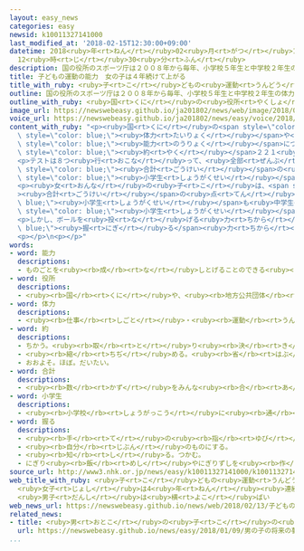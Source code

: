 ```yaml
---
layout: easy_news
categories: easy
newsid: k10011327141000
last_modified_at: '2018-02-15T12:30:00+09:00'
datetime: 2018<ruby>年<rt>ねん</rt></ruby>02<ruby>月<rt>がつ</rt></ruby>15<ruby>日<rt>にち</rt></ruby>
  12<ruby>時<rt>じ</rt></ruby>30<ruby>分<rt>ふん</rt></ruby>
description: 国の役所のスポーツ庁は２００８年から毎年、小学校５年生と中学校２年生の体力や運動の能力についてテストをして調べています。
title: 子どもの運動の能力　女の子は４年続けて上がる
title_with_ruby: <ruby>子<rt>こ</rt></ruby>どもの<ruby>運動<rt>うんどう</rt></ruby>の<ruby>能力<rt>のうりょく</rt></ruby>　<ruby>女<rt>おんな</rt></ruby>の<ruby>子<rt>こ</rt></ruby>は４<ruby>年<rt>ねん</rt></ruby><ruby>続<rt>つづ</rt></ruby>けて<ruby>上<rt>あ</rt></ruby>がる
outline: 国の役所のスポーツ庁は２００８年から毎年、小学校５年生と中学校２年生の体力や運動の能力についてテストをして調べています。
outline_with_ruby: <ruby>国<rt>くに</rt></ruby>の<ruby>役所<rt>やくしょ</rt></ruby>のスポーツ<ruby>庁<rt>ちょう</rt></ruby>は２００８<ruby>年<rt>ねん</rt></ruby>から<ruby>毎年<rt>まいとし</rt></ruby>、<ruby>小学校<rt>しょうがっこう</rt></ruby>５<ruby>年生<rt>ねんせい</rt></ruby>と<ruby>中学校<rt>ちゅうがっこう</rt></ruby>２<ruby>年生<rt>ねんせい</rt></ruby>の<ruby>体力<rt>たいりょく</rt></ruby>や<ruby>運動<rt>うんどう</rt></ruby>の<ruby>能力<rt>のうりょく</rt></ruby>についてテストをして<ruby>調<rt>しら</rt></ruby>べています。
image_url: https://newswebeasy.github.io/ja201802/news/web/image/2018/02/13/K10011327141_1802131524_1802131526_01_02.jpg
voice_url: https://newswebeasy.github.io/ja201802/news/easy/voice/2018/02/15/k10011327141000.mp3
content_with_ruby: "<p><ruby>国<rt>くに</rt></ruby>の<span style=\"color: blue;\"><ruby>役所<rt>やくしょ</rt></ruby></span>のスポーツ<ruby>庁<rt>ちょう</rt></ruby>は２００８<ruby>年<rt>ねん</rt></ruby>から<ruby>毎年<rt>まいとし</rt></ruby>、<ruby>小学校<rt>しょうがっこう</rt></ruby>５<ruby>年生<rt>ねんせい</rt></ruby>と<ruby>中学校<rt>ちゅうがっこう</rt></ruby>２<ruby>年生<rt>ねんせい</rt></ruby>の<span\
  \ style=\"color: blue;\"><ruby>体力<rt>たいりょく</rt></ruby></span>や<ruby>運動<rt>うんどう</rt></ruby>の<span\
  \ style=\"color: blue;\"><ruby>能力<rt>のうりょく</rt></ruby></span>についてテストをして<ruby>調<rt>しら</rt></ruby>べています。２０１７<ruby>年<rt>ねん</rt></ruby>は、<span\
  \ style=\"color: blue;\"><ruby>約<rt>やく</rt></ruby></span>２２１<ruby>万<rt>まん</rt></ruby><ruby>人<rt>にん</rt></ruby>の<ruby>子<rt>こ</rt></ruby>どもについて<ruby>調<rt>しら</rt></ruby>べました。</p>\n\
  <p>テストは８つ<ruby>行<rt>おこな</rt></ruby>って、<ruby>全部<rt>ぜんぶ</rt></ruby>の<ruby>点<rt>てん</rt></ruby>を<ruby>足<rt>た</rt></ruby>した<span\
  \ style=\"color: blue;\"><ruby>合計<rt>ごうけい</rt></ruby></span>の<ruby>点<rt>てん</rt></ruby>は、<ruby>男<rt>おとこ</rt></ruby>の<ruby>子<rt>こ</rt></ruby>は<span\
  \ style=\"color: blue;\"><ruby>小学生<rt>しょうがくせい</rt></ruby></span>も<ruby>中学生<rt>ちゅうがくせい</rt></ruby>も<ruby>今<rt>いま</rt></ruby>までとほとんど<ruby>同<rt>おな</rt></ruby>じでした。</p>\n\
  <p><ruby>女<rt>おんな</rt></ruby>の<ruby>子<rt>こ</rt></ruby>は、<span style=\"color: blue;\"\
  ><ruby>合計<rt>ごうけい</rt></ruby></span>の<ruby>点<rt>てん</rt></ruby>が<span style=\"color:\
  \ blue;\"><ruby>小学生<rt>しょうがくせい</rt></ruby></span>も<ruby>中学生<rt>ちゅうがくせい</rt></ruby>も４<ruby>年<rt>ねん</rt></ruby><ruby>続<rt>つづ</rt></ruby>けて<ruby>上<rt>あ</rt></ruby>がっていて、<ruby>今<rt>いま</rt></ruby>まででいちばん<ruby>高<rt>たか</rt></ruby>くなりました。<ruby>決<rt>き</rt></ruby>めた<ruby>時間<rt>じかん</rt></ruby>に２０ｍを<ruby>何<rt>なん</rt></ruby><ruby>回<rt>かい</rt></ruby><ruby>走<rt>はし</rt></ruby>ることができるか<ruby>調<rt>しら</rt></ruby>べるテストでは、<ruby>女<rt>おんな</rt></ruby>の<ruby>子<rt>こ</rt></ruby>は<span\
  \ style=\"color: blue;\"><ruby>小学生<rt>しょうがくせい</rt></ruby></span>が４１．６<ruby>回<rt>かい</rt></ruby>で、２００８<ruby>年<rt>ねん</rt></ruby>より２．９<ruby>回<rt>かい</rt></ruby><ruby>増<rt>ふ</rt></ruby>えました。<ruby>中学生<rt>ちゅうがくせい</rt></ruby>は５８．８<ruby>回<rt>かい</rt></ruby>で、２．５<ruby>回<rt>かい</rt></ruby><ruby>増<rt>ふ</rt></ruby>えました。</p>\n\
  <p>しかし、ボールを<ruby>投<rt>な</rt></ruby>げる<ruby>力<rt>ちから</rt></ruby>や<span style=\"color:\
  \ blue;\"><ruby>握<rt>にぎ</rt></ruby>る</span><ruby>力<rt>ちから</rt></ruby>は、<ruby>男<rt>おとこ</rt></ruby>の<ruby>子<rt>こ</rt></ruby>も<ruby>女<rt>おんな</rt></ruby>の<ruby>子<rt>こ</rt></ruby>も<ruby>半分<rt>はんぶん</rt></ruby><ruby>以上<rt>いじょう</rt></ruby>がいちばんよかったときより<ruby>弱<rt>よわ</rt></ruby>くなっています。</p>\n\
  <p></p>\n<p></p>"
words:
- word: 能力
  descriptions:
  - ものごとを<ruby><rb>成</rb><rt>な</rt></ruby>しとげることのできる<ruby><rb>力</rb><rt>ちから</rt></ruby>。
- word: 役所
  descriptions:
  - <ruby><rb>国</rb><rt>くに</rt></ruby>や、<ruby><rb>地方公共団体</rb><rt>ちほうこうきょうだんたい</rt></ruby>の<ruby><rb>仕事</rb><rt>しごと</rt></ruby>をする<ruby><rb>所</rb><rt>ところ</rt></ruby>。<ruby><rb>官庁</rb><rt>かんちょう</rt></ruby>。<ruby><rb>役場</rb><rt>やくば</rt></ruby>。
- word: 体力
  descriptions:
  - <ruby><rb>仕事</rb><rt>しごと</rt></ruby>・<ruby><rb>運動</rb><rt>うんどう</rt></ruby>・<ruby><rb>病気</rb><rt>びょうき</rt></ruby>などにたえられる、<ruby><rb>体</rb><rt>からだ</rt></ruby>の<ruby><rb>力</rb><rt>ちから</rt></ruby>。
- word: 約
  descriptions:
  - ちかう。<ruby><rb>取</rb><rt>と</rt></ruby>り<ruby><rb>決</rb><rt>き</rt></ruby>める。
  - <ruby><rb>縮</rb><rt>ちぢ</rt></ruby>める。<ruby><rb>省</rb><rt>はぶ</rt></ruby>く。<ruby><rb>簡単</rb><rt>かんたん</rt></ruby>にする。
  - おおよそ。ほぼ。だいたい。
- word: 合計
  descriptions:
  - <ruby><rb>数</rb><rt>かず</rt></ruby>をみんな<ruby><rb>合</rb><rt>あ</rt></ruby>わせること。また、<ruby><rb>合</rb><rt>あ</rt></ruby>わせた<ruby><rb>数</rb><rt>かず</rt></ruby>。
- word: 小学生
  descriptions:
  - <ruby><rb>小学校</rb><rt>しょうがっこう</rt></ruby>に<ruby><rb>通</rb><rt>かよ</rt></ruby>っている<ruby><rb>子</rb><rt>こ</rt></ruby>ども。
- word: 握る
  descriptions:
  - <ruby><rb>手</rb><rt>て</rt></ruby>の<ruby><rb>指</rb><rt>ゆび</rt></ruby>を<ruby><rb>全部</rb><rt>ぜんぶ</rt></ruby>、<ruby><rb>内側</rb><rt>うちがわ</rt></ruby>に<ruby><rb>曲</rb><rt>ま</rt></ruby>げる。また、<ruby><rb>曲</rb><rt>ま</rt></ruby>げて<ruby><rb>物</rb><rt>もの</rt></ruby>をつかむ。
  - <ruby><rb>自分</rb><rt>じぶん</rt></ruby>のものにする。
  - <ruby><rb>知</rb><rt>し</rt></ruby>る。つかむ。
  - にぎり<ruby><rb>飯</rb><rt>めし</rt></ruby>やにぎりずしを<ruby><rb>作</rb><rt>つく</rt></ruby>る。
source_url: http://www3.nhk.or.jp/news/easy/k10011327141000/k10011327141000.html
web_title_with_ruby: <ruby>子<rt>こ</rt></ruby>どもの<ruby>運動<rt>うんどう</rt></ruby><ruby>能力<rt>のうりょく</rt></ruby>
  <ruby>女子<rt>じょし</rt></ruby>は4<ruby>年<rt>ねん</rt></ruby><ruby>連続<rt>れんぞく</rt></ruby><ruby>上昇<rt>じょうしょう</rt></ruby>
  <ruby>男子<rt>だんし</rt></ruby>は<ruby>横<rt>よこ</rt></ruby>ばい
web_news_url: https://newswebeasy.github.io/news/web/2018/02/13/子どもの運動能力-女子は4年連続上昇-男子は横ばい
related_news:
- title: <ruby>男<rt>おとこ</rt></ruby>の<ruby>子<rt>こ</rt></ruby>の<ruby>将来<rt>しょうらい</rt></ruby>の<ruby>夢<rt>ゆめ</rt></ruby>は「<ruby>学者<rt>がくしゃ</rt></ruby>」　<ruby>女<rt>おんな</rt></ruby>の<ruby>子<rt>こ</rt></ruby>は「<ruby>食<rt>た</rt></ruby>べ<ruby>物<rt>もの</rt></ruby><ruby>屋<rt>や</rt></ruby>さん」
  url: https://newswebeasy.github.io/news/easy/2018/01/09/男の子の将来の夢は学者-女の子は食べ物屋さん
...
```

